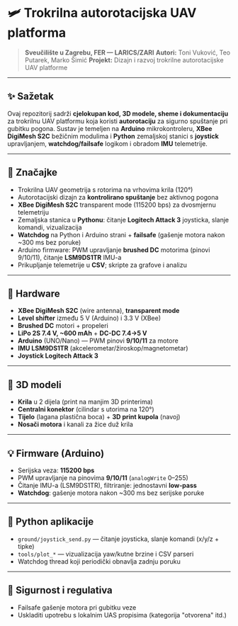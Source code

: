 # 🛩️ Trokrilna autorotacijska UAV platforma 

> **Sveučilište u Zagrebu, FER — LARICS/ZARI**
> **Autori:** Toni Vuković, Teo Putarek, Marko Šimić
> **Projekt:** Dizajn i razvoj trokrilne autorotacijske UAV platforme

---

## ✨ Sažetak

Ovaj repozitorij sadrži **cjelokupan kod, 3D modele, sheme i dokumentaciju** za trokrilnu UAV platformu koja koristi **autorotaciju** za sigurno spuštanje pri gubitku pogona. Sustav je temeljen na **Arduino** mikrokontroleru, **XBee DigiMesh S2C** bežičnim modulima i **Python** zemaljskoj stanici s **joystick** upravljanjem, **watchdog/failsafe** logikom i obradom **IMU** telemetrije.

---

## 🚀 Značajke

* Trokrilna UAV geometrija s rotorima na vrhovima krila (120°)
* Autorotacijski dizajn za **kontrolirano spuštanje** bez aktivnog pogona
* **XBee DigiMesh S2C** transparent mode (115200 bps) za dvosmjernu telemetriju
* Zemaljska stanica u **Pythonu**: čitanje **Logitech Attack 3** joysticka, slanje komandi, vizualizacija
* **Watchdog** na Python i Arduino strani + **failsafe** (gašenje motora nakon \~300 ms bez poruke)
* Arduino firmware: PWM upravljanje **brushed DC** motorima (pinovi 9/10/11), čitanje **LSM9DS1TR** IMU-a
* Prikupljanje telemetrije u **CSV**; skripte za grafove i analizu

---

## 🔩 Hardware

* **XBee DigiMesh S2C** (wire antenna), **transparent mode**
* **Level shifter** između 5 V (Arduino) i 3.3 V (XBee)
* **Brushed DC** motori + propeleri
* **LiPo 2S 7.4 V, \~600 mAh** + **DC-DC 7.4→5 V**
* **Arduino** (UNO/Nano) — PWM pinovi **9/10/11** za motore
* **IMU LSM9DS1TR** (akcelerometar/žiroskop/magnetometar)
* **Joystick Logitech Attack 3**

---

## 🧊 3D modeli

* **Krila** u 2 dijela (print na manjim 3D printerima)
* **Centralni konektor** (cilindar s utorima na 120°)
* **Tijelo** (lagana plastična boca) + **3D print kupola** (navoj)
* **Nosači motora** i kanali za žice duž krila

---

## 💡 Firmware (Arduino)

* Serijska veza: **115200 bps**
* PWM upravljanje na pinovima **9/10/11** (`analogWrite` 0–255)
* Čitanje IMU-a (LSM9DS1TR), filtriranje: jednostavni **low‑pass**
* **Watchdog**: gašenje motora nakon \~300 ms bez serijske poruke

---

## 🐍 Python aplikacije

* `ground/joystick_send.py` — čitanje joysticka, slanje komandi (x/y/z + tipke)
* `tools/plot_*` — vizualizacija yaw/kutne brzine i CSV parseri
* Watchdog thread koji periodički obnavlja zadnju poruku

---

## 🧱 Sigurnost i regulativa

* Failsafe gašenje motora pri gubitku veze
* Uskladiti upotrebu s lokalnim UAS propisima (kategorija "otvorena" itd.)

